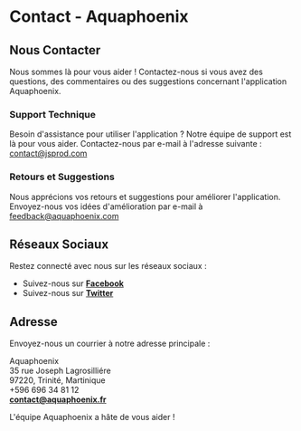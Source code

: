 # Contact - Aquaphoenix

## Nous Contacter

Nous sommes là pour vous aider ! Contactez-nous si vous avez des questions, des commentaires ou des suggestions concernant l'application Aquaphoenix.

### Support Technique

Besoin d'assistance pour utiliser l'application ? Notre équipe de support est là pour vous aider. Contactez-nous par e-mail à l'adresse suivante : contact@jsprod.com

### Retours et Suggestions

Nous apprécions vos retours et suggestions pour améliorer l'application. Envoyez-nous vos idées d'amélioration par e-mail à feedback@aquaphoenix.com

## Réseaux Sociaux

Restez connecté avec nous sur les réseaux sociaux :

- Suivez-nous sur **[Facebook](https://www.facebook.com/AquaphoenixApp)**
- Suivez-nous sur **[Twitter](https://twitter.com/AquaphoenixApp)**

## Adresse

Envoyez-nous un courrier à notre adresse principale :

Aquaphoenix  
35 rue Joseph Lagrosilliére  
97220, Trinité, Martinique  
+596 696 34 81 12  
**[contact@aquaphoenix.fr](mailto:contact@aquaphoenix.fr)**

L'équipe Aquaphoenix a hâte de vous aider !
